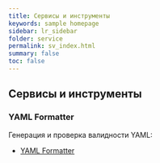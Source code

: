 ```yaml
---
title: Сервисы и инструменты
keywords: sample homepage
sidebar: lr_sidebar
folder: service
permalink: sv_index.html
summary: false
toc: false
---
```


## Сервисы и инструменты

### YAML Formatter

Генерация и проверка валидности YAML:

*  [YAML Formatter](https://jsonformatter.org/yaml-formatter)